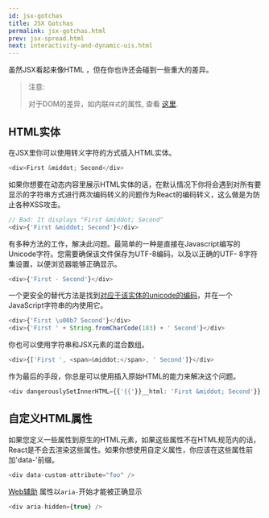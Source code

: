 ```yaml
---
id: jsx-gotchas
title: JSX Gotchas
permalink: jsx-gotchas.html
prev: jsx-spread.html
next: interactivity-and-dynamic-uis.html
---
```



虽然JSX看起来像HTML ，但在你也许还会碰到一些重大的差异。 

> 注意:
>
> 对于DOM的差异，如内联`样式`的属性, 查看 [这里](/react/docs/dom-differences.html).

## HTML实体

在JSX里你可以使用转义字符的方式插入HTML实体。

```javascript
<div>First &middot; Second</div>
```

如果你想要在动态内容里展示HTML实体的话，在默认情况下你将会遇到对所有要显示的字符串方式进行两次编码转义的问题作为React的编码转义，这么做是为防止各种XSS攻击。

```javascript
// Bad: It displays "First &middot; Second"
<div>{'First &middot; Second'}</div>
```

有多种方法的工作，解决此问题。最简单的一种是直接在Javascript编写的Unicode字符。您需要确保该文件保存为UTF-8编码，以及以正确的UTF- 8字符集设置，以便浏览器能够正确显示。

```javascript
<div>{'First · Second'}</div>
```

一个更安全的替代方法是找到[对应于该实体的unicode的编码](http://www.fileformat.info/info/unicode/char/b7/index.htm)，并在一个JavaScript字符串的内使用它。

```javascript
<div>{'First \u00b7 Second'}</div>
<div>{'First ' + String.fromCharCode(183) + ' Second'}</div>
```

你也可以使用字符串和JSX元素的混合数组。

```javascript
<div>{['First ', <span>&middot;</span>, ' Second']}</div>
```

作为最后的手段，你总是可以使用插入原始HTML的能力来解决这个问题。

```javascript
<div dangerouslySetInnerHTML={{'{{'}}__html: 'First &middot; Second'}} />
```


## 自定义HTML属性

如果您定义一些属性到原生的HTML元素，如果这些属性不在HTML规范内的话，React是不会去渲染这些属性。如果你想使用自定义属性，你应该在这些属性前加'data-'前缀。

```javascript
<div data-custom-attribute="foo" />
```

[Web辅助](http://www.w3.org/WAI/intro/aria) 属性以`aria-`开始才能被正确显示

```javascript
<div aria-hidden={true} />
```
